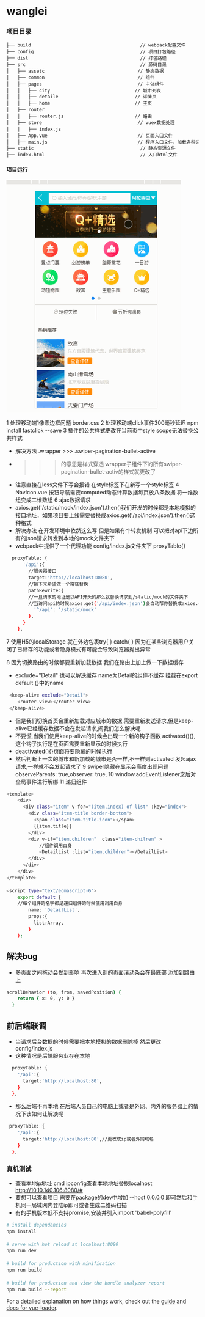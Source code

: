 # wanglei
### 项目目录

```bash
├── build                                        // webpack配置文件
├── config                                       // 项目打包路径
├── dist                                         // 打包路径
├── src                                          // 源码目录
│   ├── assetc                                  // 静态数据
│   ├── common                                  // 组件
│   ├── pages                                   // 主体组件
│   │   ├── city                               // 城市列表
│   │   ├── detaile                            // 详情页
│   │   ├── home                               // 主页
│   ├── router
│   │   ├── router.js                          // 路由
│   ├── store                                   // vuex数据处理
│   │   ├── index.js
│   ├── App.vue                                 // 页面入口文件
│   ├── main.js                                 // 程序入口文件，加载各种公共组件
├── static                                       // 静态资源文件
├── index.html                                   // 入口html文件
```
#### 项目运行
 ![image](https://github.com/wl001/WhereGo/blob/master/static/images/whereGo.gif)

1 处理移动端1像素边框问题 border.css
2 处理移动端click事件300毫秒延迟 npm install fastclick --save
3 插件的公共样式更改在当前页中style scope无法替换公共样式
- 解决方法 .wrapper >>> .swiper-pagination-bullet-active
- >>>的意思是样式穿透  wrapper子组件下的所有swiper-pagination-bullet-activ的样式就更改了
- 注意直接在less文件下写会报错 在style标签下在新写一个style标签
4 NavIcon.vue 按钮导航需要computed动态计算数据每页放八条数据 将一维数组变成二维数组
6 ajax数据请求
- axios.get('/static/mock/index.json').then()我们开发的时候都是本地模拟的接口地址，如果项目要上线需要替换成axios.get('/api/index.json').then()这种格式
- 解决办法 在开发环境中依然这么写 但是如果有个转发机制 可以把对api下边所有的json请求转发到本地的mock文件夹下
- webpack中提供了一个代理功能 config/index.js文件夹下 proxyTable{}
```bash
  proxyTable: {
      '/api':{
        //服务器接口
        target:'http://localhost:8080',
        //接下来希望做一个路径替换
        pathRewrite:{
        //一旦请求的地址是以API开头的那么就替换请求到/static/mock的文件夹下
        //当访问api的时候axios.get('/api/index.json')会自动帮你替换成axios.get('/static/mock/index.json')
          '^/api': '/static/mock'
        },
      }
    },
```

7 使用H5的localStorage 就在外边包裹try{ } catch{ } 因为在某些浏览器用户关闭了已储存的功能或者隐身模式有可能会导致浏览器抛出异常

8 因为切换路由的时候都要重新加载数据 我们在路由上加上<keep-alive></keep-alive>做一下数据缓存
- exclude="Detail" 也可以解决缓存 name为Detail的组件不缓存 挂载在export default {}中的name
```bash
 <keep-alive exclude="Detail">
    <router-view></router-view>
 </keep-alive>
```
- 但是我们切换首页会重新加载对应城市的数据,需要重新发送请求,但是keep-alive已经缓存数据不会在发起请求,闹我们怎么解决呢
- 不要慌,当我们使用keep-alive的时候会出现一个新的钩子函数 activated(){},这个钩子执行是在页面需要重新显示的时候执行
- deactivated(){}页面将要隐藏的时候执行
- 然后判断上一次的城市和新加载的城市是否一样,不一样则activated 发起ajax请求,一样就不会发起请求了
9 swiper隐藏在显示会高度出现问题  observeParents: true,observer: true,
10  window.addEventListener之后对全局事件进行解绑
11 递归组件
```bash
<template>
    <div>
      <div class="item" v-for="(item,index) of list" :key="index">
        <div class="item-title border-bottom">
          <span class="item-title-icon"></span>
          {{item.title}}
        </div>
        <div v-if="item.children"  class="item-chilren" >
            //组件调用自身
            <DetailList :list="item.children"></DetailList>
        </div>
      </div>
    </div>
</template>

<script type="text/ecmascript-6">
    export default {
    //每个组件的名字都是递归组件的时候使用调用自身
        name: 'DetailList',
        props:{
          list:Array,
        }
    };
```
## 解决bug
- 多页面之间拖动会受到影响 再次进入别的页面滚动条会在最底部 添加到路由上
```bash
scrollBehavior (to, from, savedPosition) {
    return { x: 0, y: 0 }
  }
```
## 前后端联调
- 当请求后台数据的时候需要把本地模拟的数据删除掉 然后更改 config/index.js
- 这种情况是后端服务业存在本地
```bash
  proxyTable: {
    '/api':{
      target:'http://localhost:80',
    }
  },
```
- 那么后端不再本地 在后端人员自己的电脑上或者是外网、内外的服务器上的情况下该如何让解决呢
```bash
 proxyTable: {
    '/api':{
      target:'http://localhost:80',//更改成ip或者外网域名
    }
  },
```
### 真机测试
- 查看本地ip地址 cmd  ipconfig查看本地地址替换localhost  http://10.10.140.106:8080/#
- 要想可以查看项目 需要在package的dev中增加 --host 0.0.0.0 即可然后和手机同一局域网内登陆ip即可或者生成二维码扫描
- 有的手机版本低不支持promise;安装并引入import 'babel-polyfill'
``` bash
# install dependencies
npm install

# serve with hot reload at localhost:8080
npm run dev

# build for production with minification
npm run build

# build for production and view the bundle analyzer report
npm run build --report
```

For a detailed explanation on how things work, check out the [guide](http://vuejs-templates.github.io/webpack/) and [docs for vue-loader](http://vuejs.github.io/vue-loader).
